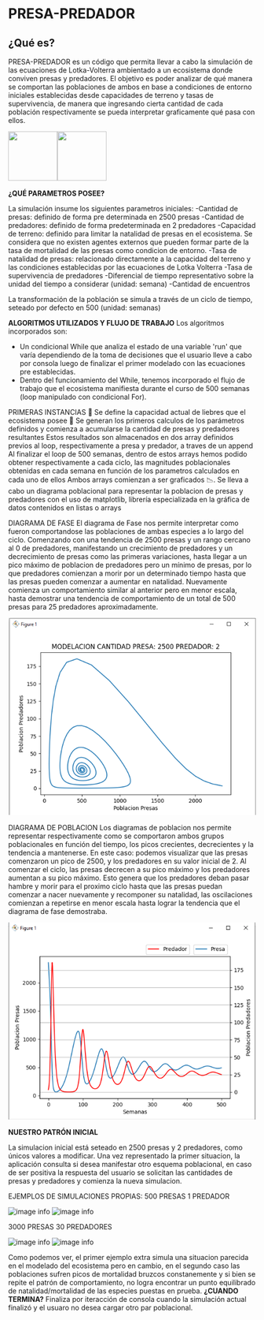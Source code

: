 # PRESA-PREDADOR
## ¿Qué es?

PRESA-PREDADOR es un código que permita llevar a cabo la simulación de las ecuaciones de Lotka-Volterra ambientado a un ecosistema donde conviven presas y predadores. El objetivo es poder analizar de qué manera se comportan las poblaciones de ambos en base a condiciones de entorno iniciales establecidas desde capacidades de terreno y tasas de supervivencia, de manera que ingresando cierta cantidad de cada población respectivamente se pueda interpretar graficamente qué pasa con ellos.

<img src="https://i.pinimg.com/originals/cc/4d/90/cc4d905bd67df4d2fc3747f010757e1d.jpg" width="100" height="100"><img src="http://todovector.com/vector/animales/terrestres/zorro/1.png" width="100" height="100">

**¿QUÉ PARAMETROS POSEE?**

La simulación insume los siguientes parametros iniciales:
-Cantidad de presas: definido de forma pre determinada en 2500 presas
-Cantidad de predadores: definido de forma predeterminada en 2 predadores
-Capacidad de terreno: definido para limitar la natalidad de presas en el ecosistema. Se considera que no existen agentes externos que pueden
formar parte de la tasa de mortalidad de las presas como condicion de entorno.
-Tasa de natalidad de presas: relacionado directamente a la capacidad del terreno y las condiciones establecidas por las ecuaciones de Lotka Volterra
-Tasa de supervivencia de predadores
-Diferencial de tiempo representativo sobre la unidad del tiempo a considerar (unidad: semana)
-Cantidad de encuentros

La transformación de la población se simula a través de un ciclo de tiempo, seteado por defecto en 500 (unidad: semanas)

**ALGORITMOS UTILIZADOS Y FLUJO DE TRABAJO**
Los algoritmos incorporados son:
- Un condicional While que analiza el estado de una variable 'run' que varía dependiendo de la toma de decisiones que el usuario lleve a cabo por consola luego de finalizar el primer modelado con las ecuaciones pre establecidas.
- Dentro del funcionamiento del While, tenemos incorporado el flujo de trabajo que el ecosistema manifiesta durante el curso de 500 semanas (loop manipulado con condicional For).

PRIMERAS INSTANCIAS :seedling:
Se define la capacidad actual de liebres que el ecosistema posee :rabbit:
Se generan los primeros calculos de los parámetros definidos y comienza a acumularse la cantidad de presas y predadores resultantes
Estos resultados son almacenados en dos array definidos previos al loop, respectivamente a presa y predador, a traves de un append
Al finalizar el loop de 500 semanas, dentro de estos arrays hemos podido obtener respectivamente a cada ciclo, las magnitudes poblacionales obtenidas en cada semana en función de los parametros calculados en cada uno de ellos
Ambos arrays comienzan a ser graficados :chart_with_downwards_trend:. Se lleva a cabo un diagrama poblacional para representar la poblacion de presas y predadores con el uso de matplotlib, librería especializada en la gráfica de datos contenidos en listas o arrays

DIAGRAMA DE FASE
El diagrama de Fase nos permite interpretar como fueron comportandose las poblaciones de ambas especies a lo largo del ciclo. Comenzando con una tendencia de 2500 presas y un rango cercano al 0 de predadores, manifestando un crecimiento de predadores y un decrecimiento de presas como las primeras variaciones, hasta llegar a un pico máximo de poblacion de predadores pero un mínimo de presas, por lo que predadores comienzan a morir por un determinado tiempo hasta que las presas pueden comenzar a aumentar en natalidad. Nuevamente comienza un comportamiento similar al anterior pero en menor escala, hasta demostrar una tendencia de comportamiento de un total de 500 presas para 25 predadores aproximadamente.

![image info](./src/phase-diagram.png)

DIAGRAMA DE POBLACION
Los diagramas de poblacion nos permite representar respectivamente como se comportaron ambos grupos poblacionales en función del tiempo, los picos crecientes, decrecientes y la tendencia a mantenerse. En este caso: podemos visualizar que las presas comenzaron un pico de 2500, y los predadores en su valor inicial de 2. Al comenzar el ciclo, las presas decrecen a su pico máximo y los predadores aumentan a su pico máximo. Esto genera que los predadores deban pasar hambre y morir para el proximo ciclo hasta que las presas puedan comenzar a nacer nuevamente y recomponer su natalidad, las oscilaciones comienzan a repetirse en menor escala hasta lograr la tendencia que el diagrama de fase demostraba.

![image info](./src/poblational-diagram.png)

**NUESTRO PATRÓN INICIAL**

La simulacion inicial está seteado en 2500 presas y 2 predadores, como únicos valores a modificar. Una vez representado la primer situacion, la aplicación consulta si desea manifestar otro esquema poblacional, en caso de ser positiva la respuesta del usuario se solicitan las cantidades de presas y predadores y comienza la nueva simulacion.

EJEMPLOS DE SIMULACIONES PROPIAS:
500 PRESAS 1 PREDADOR

![image info](./src/phase1-diagram.png)
![image info](./src/poblational1-diagram.png)

3000 PRESAS 30 PREDADORES

![image info](./src/phase2-diagram.png)
![image info](./src/poblational2-diagram.png)

Como podemos ver, el primer ejemplo extra simula una situacion parecida en el modelado del ecosistema pero en cambio, en el segundo caso las poblaciones sufren picos de mortalidad bruzcos constanemente y si bien se repite el patrón de comportamiento, no logra encontrar un punto equilibrado de natalidad/mortalidad de las especies puestas en prueba.
**¿CUANDO TERMINA?**
Finaliza por iteracción de consola cuando la simulación actual finalizó y el usuaro no desea cargar otro par poblacional.
